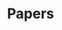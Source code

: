 ---
title: Papers
description: A description of this category
image:

# Badge style
style:
    background: "#2a9d8f"
    color: "#fff"
---